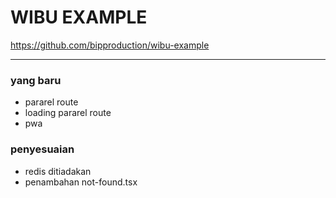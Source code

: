 # WIBU EXAMPLE
https://github.com/bipproduction/wibu-example

---

### yang baru

- pararel route
- loading pararel route
- pwa

### penyesuaian

- redis ditiadakan
- penambahan not-found.tsx
